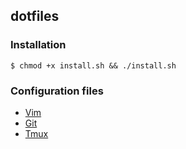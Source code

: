 ## dotfiles

### Installation

```
$ chmod +x install.sh && ./install.sh
```

### Configuration files

* [Vim](/vim)
* [Git](/git)
* [Tmux](/tmux)

